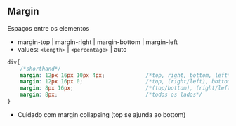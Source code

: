 ## Margin

Espaços entre os elementos

- margin-top | margin-right | margin-bottom | margin-left
- values: `<length>` | `<percentage>` | auto

```css
div{
    /*shorthand*/
    margin: 12px 16px 10px 4px;             /*top, right, bottom, left*/
    margin: 12px 16px 0;                    /*top, (right/left), bottom*/
    margin: 8px 16px;                       /*(top/bottom), (right/left)*/
    margin: 8px;                            /*todos os lados*/
}
```

* Cuidado com margin collapsing (top se ajunda ao bottom) 